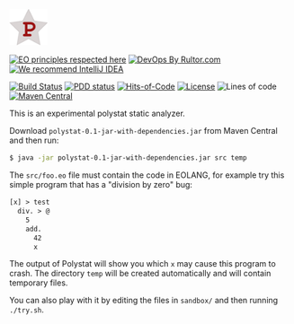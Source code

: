 <img src="https://raw.githubusercontent.com/polystat/polystat.github.io/master/logo.svg" height="64px"/>

[![EO principles respected here](https://www.elegantobjects.org/badge.svg)](https://www.elegantobjects.org)
[![DevOps By Rultor.com](http://www.rultor.com/b/polystat/polystat)](http://www.rultor.com/p/polystat/polystat)
[![We recommend IntelliJ IDEA](https://www.elegantobjects.org/intellij-idea.svg)](https://www.jetbrains.com/idea/)

[![Build Status](https://travis-ci.org/polystat/polystat.svg?branch=master)](https://travis-ci.org/polystat/polystat)
[![PDD status](http://www.0pdd.com/svg?name=polystat/polystat)](http://www.0pdd.com/p?name=polystat/polystat)
[![Hits-of-Code](https://hitsofcode.com/github/polystat/polystat)](https://hitsofcode.com/view/github/polystat/polystat)
[![License](https://img.shields.io/badge/license-MIT-green.svg)](https://github.com/polystat/polystat/blob/master/LICENSE.txt)
![Lines of code](https://img.shields.io/tokei/lines/github/polystat/polystat)
[![Maven Central](https://img.shields.io/maven-central/v/org.polystat/polystat.svg)](https://maven-badges.herokuapp.com/maven-central/org.polystat/polystat)

This is an experimental polystat static analyzer.

Download `polystat-0.1-jar-with-dependencies.jar` 
from Maven Central and then run:

```bash
$ java -jar polystat-0.1-jar-with-dependencies.jar src temp
```

The `src/foo.eo` file must contain the code in EOLANG, for example
try this simple program that has a "division by zero" bug:

```
[x] > test
  div. > @
    5
    add.
      42
      x
```

The output of Polystat will show you which `x` may cause
this program to crash. The directory `temp` will be created
automatically and will contain temporary files.

You can also play with it by editing the files in `sandbox/`
and then running `./try.sh`.
